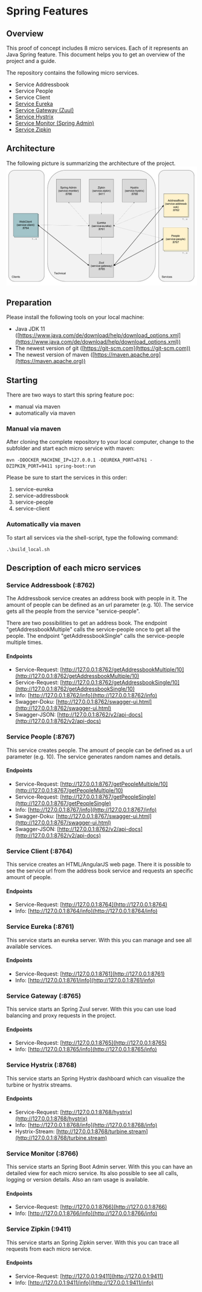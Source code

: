# Spring Features

## Overview
This proof of concept includes 8 micro services. Each of it represents an Java Spring feature. This document helps 
you to get an overview of the project and a guide.

The repository contains the following micro services.

* Service Addressbook
* Service People
* Service Client
* [Service Eureka](https://cloud.spring.io/spring-cloud-netflix)
* [Service Gateway (Zuul)](https://spring.io/guides/gs/routing-and-filtering)
* [Service Hystrix](https://spring.io/guides/gs/circuit-breaker)
* [Service Monitor (Spring Admin)](https://github.com/codecentric/spring-boot-admin)
* [Service Zipkin](https://cloud.spring.io/spring-cloud-sleuth/spring-cloud-sleuth.html)

## Architecture
The following picture is summarizing the architecture of the project.
![Image of the architecture](./architecture.png)


## Preparation
Please install the following tools on your local machine:
* Java JDK 11 ([https://www.java.com/de/download/help/download_options.xml](https://www.java.com/de/download/help/download_options.xml))
* The newest version of git ([https://git-scm.com](https://git-scm.com))
* The newest version of maven ([https://maven.apache.org](https://maven.apache.org))

## Starting
There are two ways to start this spring feature poc:
* manual via maven
* automatically via maven

### Manual via maven
After cloning the complete repository to your local computer, change to the subfolder and start each micro service with
maven:
```
mvn -DDOCKER_MACHINE_IP=127.0.0.1 -DEUREKA_PORT=8761 -DZIPKIN_PORT=9411 spring-boot:run
```
Please be sure to start the services in this order:
1. service-eureka
2. service-addressbook
3. service-people
4. service-client

### Automatically via maven
To start all services via the shell-script, type the following command:
```
.\build_local.sh
```

## Description of each micro services

### Service Addressbook (:8762)
The Addressbook service creates an address book with people in it. The amount of people can be defined as an url 
parameter (e.g. 10).  The service gets all the people from the service "service-people".

There are two possibilities to get an address book. The endpoint "getAddressbookMultiple" calls the service-people once 
to get all the people. The endpoint "getAddressbookSingle" calls the service-people multiple times. 

#### Endpoints
* Service-Request: [http://127.0.0.1:8762/getAddressbookMultiple/10](http://127.0.0.1:8762/getAddressbookMultiple/10)
* Service-Request: [http://127.0.0.1:8762/getAddressbookSingle/10](http://127.0.0.1:8762/getAddressbookSingle/10)
* Info: [http://127.0.0.1:8762/info](http://127.0.0.1:8762/info)
* Swagger-Doku: [http://127.0.0.1:8762/swagger-ui.html](http://127.0.0.1:8762/swagger-ui.html)
* Swagger-JSON: [http://127.0.0.1:8762/v2/api-docs](http://127.0.0.1:8762/v2/api-docs)

### Service People (:8767)
This service creates people. The amount of people can be defined as a url parameter (e.g. 10). The service generates 
random names and details.

#### Endpoints
* Service-Request: [http://127.0.0.1:8767/getPeopleMultiple/10](http://127.0.0.1:8767/getPeopleMultiple/10)
* Service-Request: [http://127.0.0.1:8767/getPeopleSingle](http://127.0.0.1:8767/getPeopleSingle)
* Info: [http://127.0.0.1:8767/info](http://127.0.0.1:8767/info)
* Swagger-Doku: [http://127.0.0.1:8767/swagger-ui.html](http://127.0.0.1:8767/swagger-ui.html)
* Swagger-JSON: [http://127.0.0.1:8762/v2/api-docs](http://127.0.0.1:8762/v2/api-docs)

### Service Client (:8764)
This service creates an HTML/AngularJS web page. There it is possible to see the service url from the address book 
service and requests an specific amount of people.

#### Endpoints
* Service-Request: [http://127.0.0.1:8764](http://127.0.0.1:8764)
* Info: [http://127.0.0.1:8764/info](http://127.0.0.1:8764/info)

### Service Eureka (:8761)
This service starts an eureka server. With this you can manage and see all available services.

#### Endpoints
* Service-Request: [http://127.0.0.1:8761](http://127.0.0.1:8761)
* Info: [http://127.0.0.1:8761/info](http://127.0.0.1:8761/info)

### Service Gateway (:8765)
This service starts an Spring Zuul server. With this you can use load balancing and proxy requests in the project.

#### Endpoints
* Service-Request: [http://127.0.0.1:8765](http://127.0.0.1:8765)
* Info: [http://127.0.0.1:8765/info](http://127.0.0.1:8765/info)

### Service Hystrix (:8768)
This service starts an Spring Hystrix dashboard which can visualize the turbine or hystrix streams.

#### Endpoints
* Service-Request: [http://127.0.0.1:8768/hystrix](http://127.0.0.1:8768/hystrix)
* Info: [http://127.0.0.1:8768/info](http://127.0.0.1:8768/info)
* Hystrix-Stream: [http://127.0.0.1:8768/turbine.stream](http://127.0.0.1:8768/turbine.stream)

### Service Monitor (:8766)
This service starts an Spring Boot Admin server. With this you can have an detailed view for each micro service. Its also
possible to see all calls, logging or version details. Also an ram usage is available.

#### Endpoints
* Service-Request: [http://127.0.0.1:8766](http://127.0.0.1:8766)
* Info: [http://127.0.0.1:8766/info](http://127.0.0.1:8766/info)

### Service Zipkin (:9411)
This service starts an Spring Zipkin server. With this you can trace all requests from each micro service.

#### Endpoints
* Service-Request: [http://127.0.0.1:9411](http://127.0.0.1:9411)
* Info: [http://127.0.0.1:9411/info](http://127.0.0.1:9411/info)